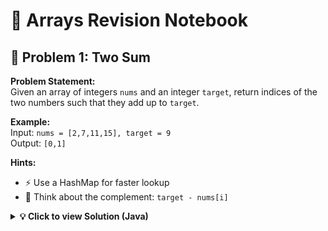 # 🚀 Arrays Revision Notebook


## 🧩 Problem 1: Two Sum

**Problem Statement:**  
Given an array of integers `nums` and an integer `target`, return indices of the two numbers such that they add up to `target`.

**Example:**  
Input: `nums = [2,7,11,15], target = 9`  
Output: `[0,1]`  

**Hints:**  
- ⚡ Use a HashMap for faster lookup  
- 🧠 Think about the complement: `target - nums[i]`  

<details>
  <summary><b>💡 Click to view Solution (Java)</b></summary>

```java
import java.util.HashMap;

class Solution {
    public int[] twoSum(int[] nums, int target) {
        HashMap<Integer, Integer> map = new HashMap<>();
        for (int i = 0; i < nums.length; i++) {
            int complement = target - nums[i];
            if (map.containsKey(complement)) {
                return new int[] { map.get(complement), i };
            }
            map.put(nums[i], i);
        }
        return new int[] {}; // no solution case
    }
}
